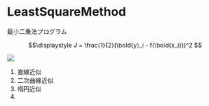 # LeastSquareMethod
最小二乗法プログラム</br>

```math
\displaystyle J = \frac{1}{2}(\bold{y}_i - f(\bold{x_i}))^2 
```
<img src="https://render.githubusercontent.com/render/math?math=
\displaystyle J = \frac{1}{2}(\bold{y}_i - f(\bold{x_i}))^2
">

1) 直線近似</br>
2) 二次曲線近似</br>
3) 楕円近似</br>
4) 
